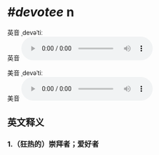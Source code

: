# ***\#devotee*** n
英音 ˌdevəˈtiː  
英音
<audio src="./media/devotee1_AAC.aac" controls="controls"></audio>

美音 ˌdevəˈtiː  
美音
<audio src="./media/devotee2_AAC.aac" controls="controls"></audio>



  

英文释义
---
### 1.**（狂热的）崇拜者；爱好者**  



